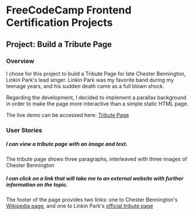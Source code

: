 # FreeCodeCamp Frontend Certification Projects
## Project: Build a Tribute Page
### Overview
I chose for this project to build a Tribute Page for late Chester Bennington, Linkin Park's lead singer. Linkin Park was my favorite band during my teenage years, and his sudden death came as a full blown shock.

Regarding the development, I decided to implement a parallax background in order to make the page more interactive than a simple static HTML page.

The live demo can be accessed here: [Tribute Page](http://jvdsande.github.io/fcc-projects/fcc/tribute)

### User Stories
##### I can view a tribute page with an image and text.
The tribute page shows three paragraphs, interleaved with three images of Chester Bennington

##### I can click on a link that will take me to an external website with further information on the topic.
The footer of the page provides two links: one to Chester Bennington's [Wikipedia page](https://en.wikipedia.org/wiki/Chester_Bennington), and one to Linkin Park's [official tribute page](http://chester.linkinpark.com/)
